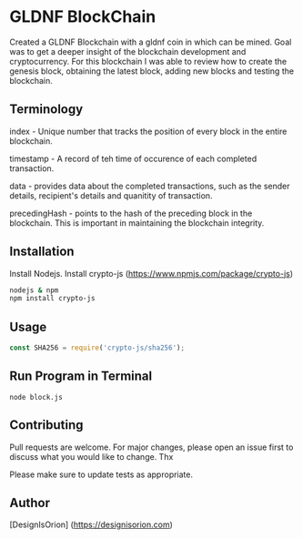 # GLDNF BlockChain

Created a GLDNF Blockchain with a gldnf coin in which can be mined. Goal was to get a deeper insight of the blockchain development and cryptocurrency. For this blockchain I was able to review how to create the genesis block, obtaining the latest block, adding new blocks and testing the blockchain. 

## Terminology

index - Unique number that tracks the position of every block in the entire blockchain.

timestamp - A record of teh time of occurence of each completed transaction.

data - provides data about the completed transactions, such as the sender details, recipient's details and quanitity of transaction.

precedingHash - points to the hash of the preceding block in the blockchain. This is important in maintaining the blockchain integrity.




## Installation

Install Nodejs.
Install crypto-js (https://www.npmjs.com/package/crypto-js)
```bash
nodejs & npm
npm install crypto-js
```

## Usage

```javascript
const SHA256 = require('crypto-js/sha256');
```

## Run Program in Terminal
```terminal
node block.js
```

## Contributing
Pull requests are welcome. For major changes, please open an issue first to discuss what you would like to change. Thx

Please make sure to update tests as appropriate.

## Author
[DesignIsOrion] (https://designisorion.com)
